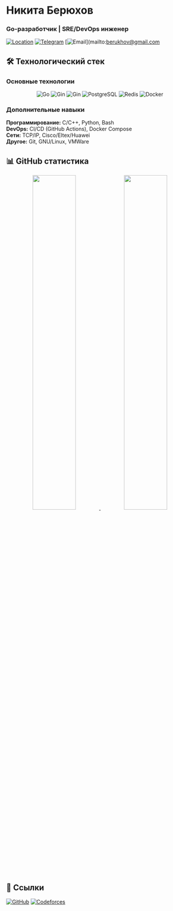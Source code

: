 # Никита Берюхов 
### Go-разработчик | SRE/DevOps инженер

[![Location](https://img.shields.io/badge/Тюмень-Россия-0088CC?style=flat&logo=map-marker)](https://www.google.com/maps/place/Тюмень)
[![Telegram](https://img.shields.io/badge/Telegram-@nikoil-0088CC?style=flat&logo=telegram)](https://t.me/nikoil)
[![Email](https://img.shields.io/badge/berukhov@gmail.com-005FF9?style=flat&logo=gmail)](mailto:berukhov@gmail.com


## 🛠 Технологический стек

### Основные технологии
<div align="center">
  <img src="https://img.shields.io/badge/Go-00ADD8?style=for-the-badge&logo=go&logoColor=white" alt="Go">
  <img src="https://img.shields.io/badge/Gin-000000?style=for-the-badge&logo=go&logoColor=00ADD8" alt="Gin">
  <img src="https://img.shields.io/badge/GORM-000000?style=for-the-badge&logo=go&logoColor=00ADD8" alt="Gin">
  <img src="https://img.shields.io/badge/PostgreSQL-4169E1?style=for-the-badge&logo=postgresql&logoColor=white" alt="PostgreSQL">
  <img src="https://img.shields.io/badge/Redis-DC382D?style=for-the-badge&logo=redis&logoColor=white" alt="Redis">
  <img src="https://img.shields.io/badge/Docker-2496ED?style=for-the-badge&logo=docker&logoColor=white" alt="Docker">
</div>

### Дополнительные навыки
**Программирование:** C/C++, Python, Bash  
**DevOps:** CI/CD (GitHub Actions), Docker Compose  
**Сети:** TCP/IP, Cisco/Eltex/Huawei  
**Другое:** Git, GNU/Linux, VMWare  


## 📊 GitHub статистика

<div align="center">
  <a href="https://git.io/streak-stats">
    <img src="https://streak-stats.demolab.com?user=iLoveRamona&theme=dracula&mode=weekly" width="48%">
  </a>
  <img src="https://github-readme-stats.vercel.app/api/top-langs/?username=iLoveRamona&layout=compact&theme=dracula" width="48%">
</div>

## 🔗 Ссылки
[![GitHub](https://img.shields.io/badge/GitHub-181717?style=for-the-badge&logo=github)](https://github.com/iLoveRamona)
[![Codeforces](https://img.shields.io/badge/Codeforces-1F8ACB?style=for-the-badge&logo=codeforces)](https://codeforces.com/profile/yourprofile)
